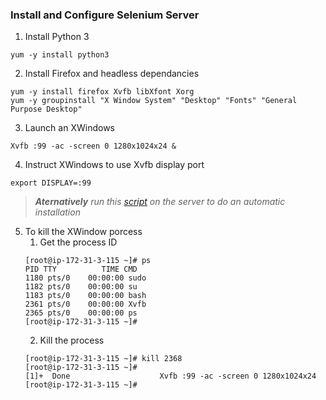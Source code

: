 ### Install and Configure Selenium Server

1) Install Python 3
```
yum -y install python3
```
2) Install Firefox and headless dependancies
```
yum -y install firefox Xvfb libXfont Xorg
yum -y groupinstall "X Window System" "Desktop" "Fonts" "General Purpose Desktop"
```
3) Launch an XWindows
```
Xvfb :99 -ac -screen 0 1280x1024x24 &
```
4) Instruct XWindows to use Xvfb display port
```
export DISPLAY=:99
```
> ***Aternatively** run this [script](https://github.com/hadriane/scripts/blob/master/installation/selenium.sh) on the server to do an automatic installation*
5) To kill the XWindow porcess
    1) Get the process ID
    ```
    [root@ip-172-31-3-115 ~]# ps
    PID TTY          TIME CMD
    1180 pts/0    00:00:00 sudo
    1182 pts/0    00:00:00 su
    1183 pts/0    00:00:00 bash
    2361 pts/0    00:00:00 Xvfb
    2365 pts/0    00:00:00 ps
    [root@ip-172-31-3-115 ~]#
    ```
    2) Kill the process
    ```
    [root@ip-172-31-3-115 ~]# kill 2368
    [root@ip-172-31-3-115 ~]#
    [1]+  Done                    Xvfb :99 -ac -screen 0 1280x1024x24
    [root@ip-172-31-3-115 ~]#
    ```
